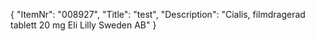 {
  "ItemNr": "008927",
  "Title": "test",
  "Description": "Cialis, filmdragerad tablett 20 mg Eli Lilly Sweden AB"
}